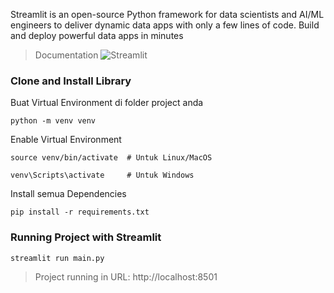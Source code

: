 Streamlit is an open-source Python framework for data scientists and AI/ML engineers to deliver dynamic data apps with only a few lines of code. Build and deploy powerful data apps in minutes

> Documentation ![Streamlit](https://docs.streamlit.io/)

### Clone and Install Library

Buat Virtual Environment di folder project anda

```
python -m venv venv
```

Enable Virtual Environment

```
source venv/bin/activate  # Untuk Linux/MacOS

venv\Scripts\activate     # Untuk Windows
```

Install semua Dependencies

```
pip install -r requirements.txt
```

### Running Project with Streamlit

```
streamlit run main.py
```

> Project running in URL: http://localhost:8501
